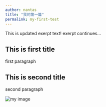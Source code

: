 ```yaml
---
author: nantas
title: "我的第一篇"
permalink: my-first-test
---
```


This is updated exerpt text! 
exerpt continues...

## This is first title

first paragraph

## This is second title

second paragraph

![my image](http://fireball-x.com/images/demo-Jpg.jpg)
